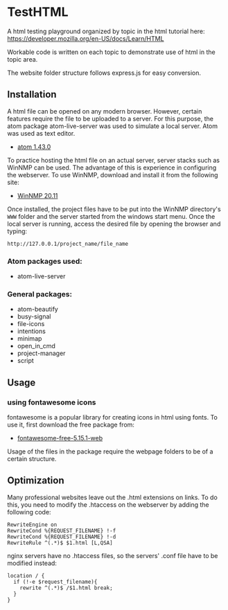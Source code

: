 # TestHTML

A html testing playground organized by topic in the html tutorial here: https://developer.mozilla.org/en-US/docs/Learn/HTML

Workable code is written on each topic to demonstrate use of html in the topic area.

The website folder structure follows express.js for easy conversion.

## Installation

A html file can be opened on any modern browser. However, certain features require the file to be uploaded to a server. For this purpose,  the atom package atom-live-server was used to simulate a local server. Atom was used as text editor.

* [atom 1.43.0](https://atom.io/)

To practice hosting the html file on an actual server, server stacks such as WinNMP can be used. The advantage of this is experience in configuring the webserver. To use WinNMP, download and install it from the following site:

* [WinNMP 20.11](https://winnmp.wtriple.com/)

Once installed, the project files have to be put into the WinNMP directory's `WWW` folder and the server started from the windows start menu. Once the local server is running, access the desired file by opening the browser and typing:

```
http://127.0.0.1/project_name/file_name
```

### Atom packages used:

* atom-live-server

### General packages:

* atom-beautify
* busy-signal
* file-icons
* intentions
* minimap
* open_in_cmd
* project-manager
* script

## Usage

### using fontawesome icons

fontawesome is a popular library for creating icons in html using fonts. To use it, first download the free package from:

* [fontawesome-free-5.15.1-web](https://fontawesome.com/how-to-use/on-the-web/setup/hosting-font-awesome-yourself)

Usage of the files in the package require the webpage folders to be of a certain structure.

## Optimization

Many professional websites leave out the .html extensions on links. To do this, you need to modify the .htaccess on the webserver by adding the following code:

```
RewriteEngine on
RewriteCond %{REQUEST_FILENAME} !-f
RewriteCond %{REQUEST_FILENAME} !-d
RewriteRule ^(.*)$ $1.html [L,QSA]
```

nginx servers have no .htaccess files, so the servers' .conf file have to be modified instead:

```
location / {
  if (!-e $request_filename){
    rewrite ^(.*)$ /$1.html break;
  }
}
```
